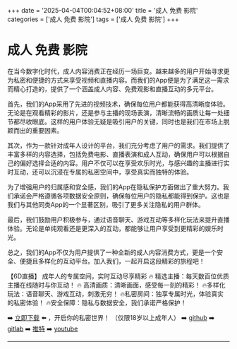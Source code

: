 +++
date = '2025-04-04T00:04:52+08:00'
title = '成人 免费 影院'
categories = ['成人 免费 影院']
tags = ['成人 免费 影院']
+++

# 成人 免费 影院

在当今数字化时代，成人内容消费正在经历一场巨变。越来越多的用户开始寻求更为私密和便捷的方式来享受视频和直播内容。而我们的App便是为了满足这一需求而精心打造的，提供了一个涵盖成人内容、免费观影和直播互动的多元平台。

首先，我们的App采用了先进的视频技术，确保每位用户都能获得高清晰度体验。无论是在观看精彩的影片，还是参与主播的现场表演，清晰流畅的画质让每一处细节都尽收眼底。这样的用户体验无疑是吸引用户的关键，同时也是我们在市场上脱颖而出的重要因素。

其次，作为一款针对成年人设计的平台，我们充分考虑了用户的需求。我们提供了丰富多样的内容选择，包括免费电影、直播表演和成人互动，确保用户可以根据自己的偏好选择合适的内容。用户不仅可以在享受欢乐时光，与感兴趣的主播进行实时互动，还可以沉浸在专属的私密空间中，享受真实而独特的体验。

为了增强用户的归属感和安全感，我们的App在隐私保护方面做出了重大努力。我们承诺会严格遵循各项数据安全原则，确保每位用户的隐私都能得到保护。这也是我们与其他同类App的一个显著区别，吸引了更多关注隐私的用户群体。

最后，我们鼓励用户积极参与，通过语音聊天、游戏互动等多样化玩法来提升直播体验。无论是单纯观看还是更深入的互动，都能够让用户享受到更精彩的娱乐时光。

总之，我们的App不仅为用户提供了一种全新的成人内容消费方式，更是一个安全、便捷且多样化的互动平台。加入我们，一起开启这段精彩的旅程吧！

【6D直播】
成年人的专属空间，实时互动尽享精彩
🔥 精选主播：每天数百位优质主播在线随时与你互动！
🔥 高清画质：清晰画面，感受每一刻的精彩！
🔥多样化玩法：语音聊天、游戏互动，刺激无穷！
🔥私密房间：独享专属时光，体验真实的私密体验！
🔥安全保障：隐私与数据安全，我们承诺严格保护！

➡️ [立即下载](https://down123.s3.ap-east-1.amazonaws.com/down/down.html?channelCode=blog) ⬅️ ，开启你的私密世界！
（仅限18岁以上成年人）
➡️ [github](https://aldult-live.github.io/)
➡️ [gitlab](https://seo-09598d.gitlab.io/)
➡️ [推特](https://x.com/wegame33)
➡️ [youtube](https://www.youtube.com/@6Dlive)

---
